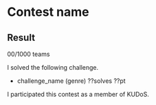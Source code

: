 # Contest name 

## Result
00/1000 teams

I solved the following challenge.

* challenge_name (genre) ??solves ??pt

I participated this contest as a member of KUDoS.
